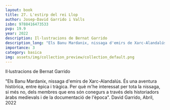 ```yaml
---
layout: book
title: 27. L'estirp del rei Llop
author: Josep-David Garrido i Valls
isbn: 9788416473533
pvp: 19.9
year: 2022
description: Il·lustracions de Bernat Garrido
description_long: "Els Banu Mardanix, nissaga d'emirs de Xarc-Alandalús. És una aventura històrica, entre èpica i tràgica. Per què m'he interessat per tota la nissaga, si més no, dels membres que ens són conegurs a través dels historiadors àrabs medievals i de la documentació de l'època".  David Garrido, Abril, 2022
importance: 3
category: basica
img: assets/img/collection_preview/collection_default.png
---
```


Il·lustracions de Bernat Garrido

"Els Banu Mardanix, nissaga d'emirs de Xarc-Alandalús. És una aventura històrica, entre èpica i tràgica. Per què m'he interessat per tota la nissaga, si més no, dels membres que ens són conegurs a través dels historiadors àrabs medievals i de la documentació de l'època".  David Garrido, Abril, 2022
